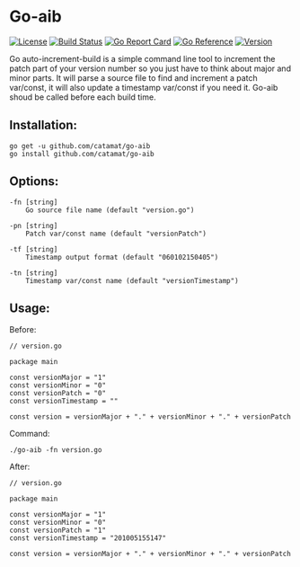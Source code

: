 # Go-aib
[![License](https://img.shields.io/github/license/mashape/apistatus.svg)](https://github.com/catamat/go-aib/blob/master/LICENSE)
[![Build Status](https://travis-ci.org/catamat/go-aib.svg?branch=master)](https://travis-ci.org/catamat/go-aib)
[![Go Report Card](https://goreportcard.com/badge/github.com/catamat/go-aib)](https://goreportcard.com/report/github.com/catamat/go-aib)
[![Go Reference](https://pkg.go.dev/badge/github.com/catamat/go-aib.svg)](https://pkg.go.dev/github.com/catamat/go-aib)
[![Version](https://img.shields.io/github/tag/catamat/go-aib.svg?color=blue&label=version)](https://github.com/catamat/go-aib/releases)

Go auto-increment-build is a simple command line tool to increment the patch part of your version number so you  just have to think about major and minor parts.
It will parse a source file to find and increment a patch var/const, it will also update a timestamp var/const if you need it.
Go-aib shoud be called before each build time.

## Installation:
```
go get -u github.com/catamat/go-aib
go install github.com/catamat/go-aib
```

## Options:
```
-fn [string]
	Go source file name (default "version.go")

-pn [string]
	Patch var/const name (default "versionPatch")

-tf [string]
	Timestamp output format (default "060102150405")

-tn [string]
	Timestamp var/const name (default "versionTimestamp")
```

## Usage:
Before:
```
// version.go

package main

const versionMajor = "1"
const versionMinor = "0"
const versionPatch = "0"
const versionTimestamp = ""

const version = versionMajor + "." + versionMinor + "." + versionPatch
```
Command:

```
./go-aib -fn version.go
```

After:
```
// version.go

package main

const versionMajor = "1"
const versionMinor = "0"
const versionPatch = "1"
const versionTimestamp = "201005155147"

const version = versionMajor + "." + versionMinor + "." + versionPatch
```